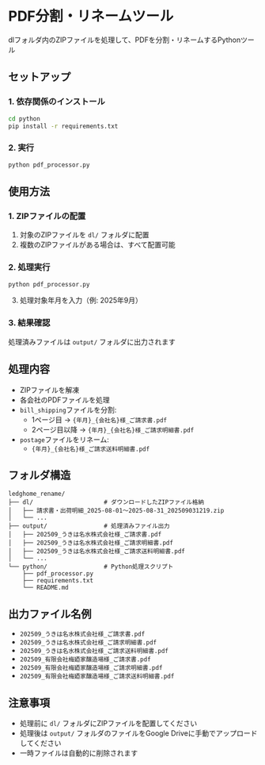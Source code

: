 # PDF分割・リネームツール

dlフォルダ内のZIPファイルを処理して、PDFを分割・リネームするPythonツール

## セットアップ

### 1. 依存関係のインストール

```bash
cd python
pip install -r requirements.txt
```

### 2. 実行

```bash
python pdf_processor.py
```

## 使用方法

### 1. ZIPファイルの配置

1. 対象のZIPファイルを `dl/` フォルダに配置
2. 複数のZIPファイルがある場合は、すべて配置可能

### 2. 処理実行

```bash
python pdf_processor.py
```

3. 処理対象年月を入力（例: 2025年9月）

### 3. 結果確認

処理済みファイルは `output/` フォルダに出力されます

## 処理内容

- ZIPファイルを解凍
- 各会社のPDFファイルを処理
- `bill_shipping`ファイルを分割:
  - 1ページ目 → `{年月}_{会社名}様_ご請求書.pdf`
  - 2ページ目以降 → `{年月}_{会社名}様_ご請求明細書.pdf`
- `postage`ファイルをリネーム:
  - `{年月}_{会社名}様_ご請求送料明細書.pdf`

## フォルダ構造

```
ledghome_rename/
├── dl/                    # ダウンロードしたZIPファイル格納
│   ├── 請求書・出荷明細_2025-08-01～2025-08-31_202509031219.zip
│   └── ...
├── output/                # 処理済みファイル出力
│   ├── 202509_うきは名水株式会社様_ご請求書.pdf
│   ├── 202509_うきは名水株式会社様_ご請求明細書.pdf
│   ├── 202509_うきは名水株式会社様_ご請求送料明細書.pdf
│   └── ...
└── python/                # Python処理スクリプト
    ├── pdf_processor.py
    ├── requirements.txt
    └── README.md
```

## 出力ファイル名例

- `202509_うきは名水株式会社様_ご請求書.pdf`
- `202509_うきは名水株式会社様_ご請求明細書.pdf`
- `202509_うきは名水株式会社様_ご請求送料明細書.pdf`
- `202509_有限会社梅廼家醸造場様_ご請求書.pdf`
- `202509_有限会社梅廼家醸造場様_ご請求明細書.pdf`
- `202509_有限会社梅廼家醸造場様_ご請求送料明細書.pdf`

## 注意事項

- 処理前に `dl/` フォルダにZIPファイルを配置してください
- 処理後は `output/` フォルダのファイルをGoogle Driveに手動でアップロードしてください
- 一時ファイルは自動的に削除されます